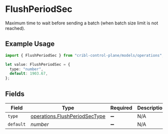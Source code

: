 # FlushPeriodSec

Maximum time to wait before sending a batch (when batch size limit is not reached).

## Example Usage

```typescript
import { FlushPeriodSec } from "cribl-control-plane/models/operations";

let value: FlushPeriodSec = {
  type: "number",
  default: 1903.67,
};
```

## Fields

| Field                                                                          | Type                                                                           | Required                                                                       | Description                                                                    |
| ------------------------------------------------------------------------------ | ------------------------------------------------------------------------------ | ------------------------------------------------------------------------------ | ------------------------------------------------------------------------------ |
| `type`                                                                         | [operations.FlushPeriodSecType](../../models/operations/flushperiodsectype.md) | :heavy_minus_sign:                                                             | N/A                                                                            |
| `default`                                                                      | *number*                                                                       | :heavy_minus_sign:                                                             | N/A                                                                            |